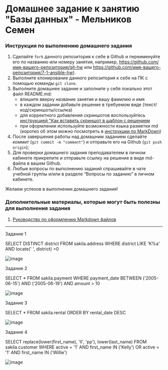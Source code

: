 # Домашнее задание к занятию "Базы данных" - Мельников Семен


### Инструкция по выполнению домашнего задания

   1. Сделайте `fork` данного репозитория к себе в Github и переименуйте его по названию или номеру занятия, например, https://github.com/имя-вашего-репозитория/git-hw или  https://github.com/имя-вашего-репозитория/7-1-ansible-hw).
   2. Выполните клонирование данного репозитория к себе на ПК с помощью команды `git clone`.
   3. Выполните домашнее задание и заполните у себя локально этот файл README.md:
      - впишите вверху название занятия и вашу фамилию и имя
      - в каждом задании добавьте решение в требуемом виде (текст/код/скриншоты/ссылка)
      - для корректного добавления скриншотов воспользуйтесь [инструкцией "Как вставить скриншот в шаблон с решением](https://github.com/netology-code/sys-pattern-homework/blob/main/screen-instruction.md)
      - при оформлении используйте возможности языка разметки md (коротко об этом можно посмотреть в [инструкции  по MarkDown](https://github.com/netology-code/sys-pattern-homework/blob/main/md-instruction.md))
   4. После завершения работы над домашним заданием сделайте коммит (`git commit -m "comment"`) и отправьте его на Github (`git push origin`);
   5. Для проверки домашнего задания преподавателем в личном кабинете прикрепите и отправьте ссылку на решение в виде md-файла в вашем Github.
   6. Любые вопросы по выполнению заданий спрашивайте в чате учебной группы и/или в разделе “Вопросы по заданию” в личном кабинете.
   
Желаем успехов в выполнении домашнего задания!
   
### Дополнительные материалы, которые могут быть полезны для выполнения задания

1. [Руководство по оформлению Markdown файлов](https://gist.github.com/Jekins/2bf2d0638163f1294637#Code)

---

 Задание 1
 
 SELECT DISTINCT district FROM sakila.address WHERE district LIKE 'K%a' AND locate(' ', district) =0
 
 ![image](https://user-images.githubusercontent.com/114281054/213119915-0e263d81-bb1d-4b24-b043-b7802b2c45aa.png)


 Задание 2
 
 SELECT * FROM sakila.payment WHERE payment_date BETWEEN ('2005-06-15') AND ('2005-06-19') AND amount > 10
 
 ![image](https://user-images.githubusercontent.com/114281054/213121147-00d74488-3bd3-4ad4-9b2c-093f3f7384e8.png)


 Задание 3
 
 SELECT * FROM sakila.rental ORDER BY rental_date DESC 
 
 ![image](https://user-images.githubusercontent.com/114281054/213121481-db702b83-d761-444e-bf62-a741f418c7b9.png)


 Задание 4
 
 SELECT replace(lower(first_name), 'll', 'pp'), lower(last_name) FROM sakila.customer WHERE active = '1' AND first_name IN ('Kelly') OR active = '1' AND first_name IN ('Willie')
 
 ![image](https://user-images.githubusercontent.com/114281054/213122710-ae586120-6e44-4387-bfb5-0b785d07e173.png)
